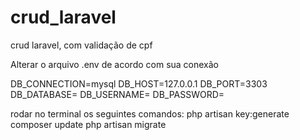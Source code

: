 # crud_laravel
crud laravel, com validação de cpf

Alterar o arquivo .env de acordo com sua conexão

DB_CONNECTION=mysql
DB_HOST=127.0.0.1
DB_PORT=3303
DB_DATABASE=
DB_USERNAME=
DB_PASSWORD=

rodar no terminal os seguintes comandos:
php artisan key:generate 
composer update
php artisan migrate




